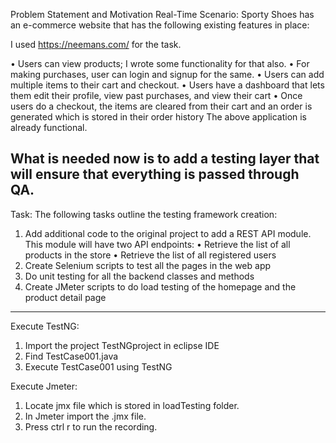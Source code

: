 
Problem Statement and Motivation Real-Time Scenario:
 Sporty Shoes has an e-commerce website that has the following existing features in place:  
 
I used https://neemans.com/ for the task.

• Users can view products; I wrote some functionality for that also.
• For making purchases, user can login and signup for the same.
• Users can add multiple items to their cart and checkout.
• Users have a dashboard that lets them edit their profile, view past purchases, and view their cart 
• Once users do a checkout, the items are cleared from their cart and an order is generated which is stored in their order history The above application is already functional. 

What is needed now is to add a testing layer that will ensure that everything is passed through QA.
-------------------------------------------------------------------------------------------------------------------------------------
Task:
The following tasks outline the testing framework creation: 
1. Add additional code to the original project to add a REST API module. This module will have two API endpoints: 
• Retrieve the list of all products in the store 
• Retrieve the list of all registered users
2. Create Selenium scripts to test all the pages in the web app 
3. Do unit testing for all the backend classes and methods
4. Create JMeter scripts to do load testing of the homepage and the product detail page
-------------------------------------------------------------------------------------------------------------------------------------
Execute TestNG:
1.	Import the project TestNGproject in eclipse IDE
2.	Find TestCase001.java
3.	Execute TestCase001 using TestNG

Execute Jmeter:
1.	Locate jmx file which is stored in loadTesting folder.
2.	In Jmeter import the .jmx file.
3.	Press ctrl r to run the recording.
